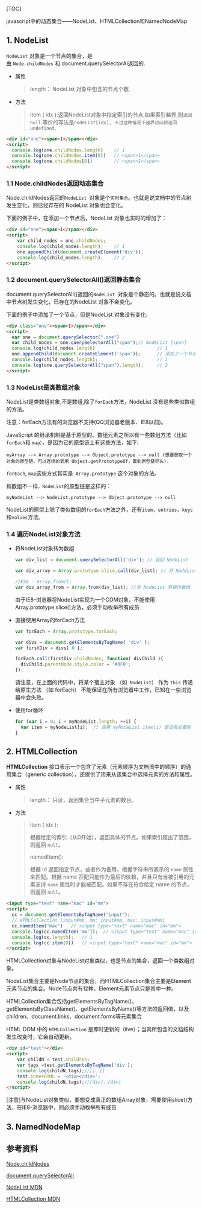 [TOC]

javascript中的动态集合——NodeList、HTMLCollection和NamedNodeMap



## 1. NodeList

`NodeList` 对象是一个节点的集合，是由 `Node.childNodes` 和 document.querySelectorAl返回的.

- 属性

  > length： NodeList 对象中包含的节点个数.

- 方法

  > item ( idx ):返回NodeList对象中指定索引的节点,如果索引越界,则`返回null`.等价的写法是`nodeList[idx], 不过这种情况下越界访问将返回undefined.`

```html
<div id="one"><span>1</span></div>
<script>
  console.log(one.childNodes.length)	// 1
  console.log(one.childNodes.item(0))	// <span>1</span>
  console.log(one.childNodes[0])		// <span>1</span>
</script>
```

### 1.1 Node.childNodes返回动态集合 

Node.childNodes返回的`NodeList `对象是个`实时集合`。也就是说文档中的节点树发生变化，则已经存在的 NodeList 对象也会变化。

下面的例子中，在添加一个节点后，NodeList 对象也实时的增加了：

```html
<div id="one"><span>1</span></div>
<script>
    var child_nodes = one.childNodes;
    console.log(child_nodes.length);	// 1
    one.appendChild(document.createElement('div'));
    console.log(child_nodes.length); 	// 2
</script>
```

### 1.2 document.querySelectorAll()返回静态集合 

document.querySelectorAll()返回的`NodeList `对象是个静态的。也就是说文档中节点树发生变化，已存在的NodeList 对象不会变化。

下面的例子中添加了一个节点，但是NodeList 对象没有变化:

```html
<div class="one"><span>1</span></div>
<script>
  var one = document.querySelector(".one")
  var child_nodes = one.querySelectorAll("span");// NodeList [span]
  console.log(child_nodes.length)						// 1
  one.appendChild(document.createElement('span'));		// 添加了一个节点
  console.log(child_nodes.length); 						// 1
  console.log(one.querySelectorAll("span").length);		// 2
</script>
```

### 1.3 NodeList是类数组对象

NodeList是类数组对象,不是数组,除了`forEach`方法，NodeList 没有这些类似数组的方法。

注意：forEach方法有的浏览器不支持(QQ浏览器老版本、IE8以前)。

JavaScript 的继承机制是基于原型的。数组元素之所以有一些数组方法（比如` forEach `和 `map）`，是因为它的原型链上有这些方法，如下:

`myArray --> Array.prototype --> Object.prototype --> null (想要获取一个对象的原型链，可以连续的调用 Object.getPrototypeOf，直到原型链尽头).`

`forEach`, `map`这些方式其实是` Array.prototype` 这个对象的方法。

和数组不一样`，NodeList`的原型链是这样的：

`myNodeList --> NodeList.prototype --> Object.prototype --> null`

NodeList的原型上除了类似数组的`forEach`方法之外，还有`item`，`entries`，`keys`和`values`方法。

### 1.4 遍历NodeList对象方法 

- 将NodeList对象转为数组

  ```javascript
  var div_list = document.querySelectorAll('div'); // 返回 NodeList
  
  var div_array = Array.prototype.slice.call(div_list); // 将 NodeList 转换为数组
  
  //ES6 - Array.from();
  var div_array_from = Array.from(div_list); //将 NodeList 转换为数组
  ```

  由于IE8-浏览器将NodeList实现为一个COM对象，不能使用Array.prototype.slice()方法，必须手动枚举所有成员

- 直接使用Array的forEach方法

  ```javascript
  var forEach = Array.prototype.forEach;
  
  var divs = document.getElementsByTagName( 'div' );
  var firstDiv = divs[ 0 ];
  
  forEach.call(firstDiv.childNodes, function( divChild ){
    divChild.parentNode.style.color = '#0F0';
  });
  ```

  请注意，在上面的代码中，将某个宿主对象 （如` NodeList`） 作为 `this` 传递给原生方法 （如 forEach） 不能保证在所有浏览器中工作，已知在一些浏览器中会失败。

- 使用for循环

  ```javascript
  for (var i = 0; i < myNodeList.length; ++i) {
    var item = myNodeList[i];  // 调用 myNodeList.item(i) 是没有必要的
  }
  ```



## 2. HTMLCollection

**HTMLCollection** 接口表示一个包含了元素（元素顺序为文档流中的顺序）的通用集合（generic collection），还提供了用来从该集合中选择元素的方法和属性。

- 属性

  > length： 只读，返回集合当中子元素的数目。

- 方法

  > item ( idx ): 
  >
  > 根据给定的索引（从0开始），返回具体的节点。如果索引超出了范围，则返回 `null`。
  >
  > namedItem(): 
  >
  > 根据 Id 返回指定节点，或者作为备用，根据字符串所表示的 `name` 属性来匹配。根据 name 匹配只能作为最后的依赖，并且只有当被引用的元素支持 `name` 属性时才能被匹配。如果不存在符合给定 name 的节点，则返回 `null`。

```html
<input type="text" name="mac" id="mm">
<script>
  cc = document.getElementsByTagName("input");	
  // HTMLCollection [input#mm, mm: input#mm, mac: input#mm]
  cc.namedItem("mac")	// <input type="text" name="mac" id="mm">
  console.log(cc.namedItem('mm'));	// <input type="text" name="mac" id="mm">
  console.log(cc.length);	// 1
  console.log(cc.item(0))	// <input type="text" name="mac" id="mm">
</script>
```

HTMLCollection对象与NodeList对象类似，也是节点的集合，返回一个类数组对象。

NodeList集合主要是Node节点的集合，而HTMLCollection集合主要是Element元素节点的集合。Node节点共有12种，Element元素节点只是其中一种。

HTMLCollection集合包括getElementsByTagName()、getElementsByClassName()、getElementsByName()等方法的返回值，以及children、document.links、document.forms等元素集合



HTML DOM 中的 `HTMLCollection` 是即时更新的（live）；当其所包含的文档结构发生改变时，它会自动更新。

```html
<div id="test"></div>
<script>
    var childN = test.children;
    var tags =test.getElementsByTagName('div');
    console.log(childN,tags);//[]、[]
    test.innerHTML = '<div></div>';
    console.log(childN,tags);//[div]、[div]
</script>   
```

[注意]与NodeList对象类似，要想变成真正的数组Array对象，需要使用slice()方法，在IE8-浏览器中，则必须手动枚举所有成员

## 3. NamedNodeMap







## 参考资料

[Node.childNodes](https://developer.mozilla.org/zh-CN/docs/Web/API/Node/childNodes) 

[document.querySelectorAll](https://developer.mozilla.org/zh-CN/docs/Web/API/Document/querySelectorAll)

[NodeList MDN](https://developer.mozilla.org/zh-CN/docs/Web/API/NodeList)

[HTMLCollection  MDN](https://developer.mozilla.org/zh-CN/docs/Web/API/HTMLCollection)

